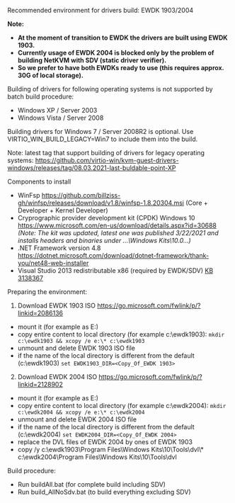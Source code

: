 Recommended environment for drivers build: EWDK 1903/2004

**Note:**
* **At the moment of transition to EWDK the drivers are built using EWDK 1903.**
* **Currently usage of EWDK 2004 is blocked only by the problem of building NetKVM with SDV (static driver verifier).**
* **So we prefer to have both EWDKs ready to use (this requires approx. 30G of local storage).**

Building of drivers for following operating systems is not supported by batch build procedure:
* Windows XP / Server 2003
* Windows Vista / Server 2008

Building drivers for Windows 7 / Server 2008R2 is optional.
Use VIRTIO_WIN_BUILD_LEGACY=Win7 to include them into the build.

Note: latest tag that support building of drivers for legacy operating systems:
https://github.com/virtio-win/kvm-guest-drivers-windows/releases/tag/08.03.2021-last-buldable-point-XP

Components to install
* WinFsp https://github.com/billziss-gh/winfsp/releases/download/v1.8/winfsp-1.8.20304.msi (Core + Developer + Kernel Developer)
* Cryprographic provider development kit (CPDK) Windows 10 https://www.microsoft.com/en-us/download/details.aspx?id=30688
_(Note: The kit was updated, latest one was published 3/22/2021 and installs headers and binaries under ...\Windows Kits\10.0\...)_
* .NET Framework version 4.8 https://dotnet.microsoft.com/download/dotnet-framework/thank-you/net48-web-installer
* Visual Studio 2013 redistributable x86 (required by EWDK/SDV) [KB 3138367](http://download.microsoft.com/download/c/c/2/cc2df5f8-4454-44b4-802d-5ea68d086676/vcredist_x86.exe)

Preparing the environment:
1. Download EWDK 1903 ISO https://go.microsoft.com/fwlink/p/?linkid=2086136
* mount it (for example as E:)
* copy entire content to local directory (for example c:\ewdk1903): `mkdir c:\ewdk1903 && xcopy /e e:\* c:\ewdk1903`
* unmount and delete EWDK 1903 ISO file
* if the name of the local directory is different from the default (c:\ewdk1903) `set EWDK1903_DIR=<Copy_Of_EWDK 1903>`

2. Download EWDK 2004 ISO https://go.microsoft.com/fwlink/p/?linkid=2128902
* mount it (for example as E:)
* copy entire content to local directory (for example c:\ewdk2004): `mkdir c:\ewdk2004 && xcopy /e e:\* c:\ewdk2004`
* unmount and delete EWDK 2004 ISO file
* if the name of the local directory is different from the default (c:\ewdk2004) `set EWDK2004_DIR=<Copy_Of_EWDK 2004>`
* replace the DVL files of EWDK 2004 by ones of EWDK 1903 
* copy /y c:\ewdk1903\Program Files\Windows Kits\10\Tools\dvl\\* c:\ewdk2004\Program Files\Windows Kits\10\Tools\dvl

Build procedure:
* Run buildAll.bat (for complete build including SDV)
* Run build_AllNoSdv.bat (to build everything excluding SDV)
